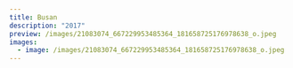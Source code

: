 ```yaml
---
title: Busan
description: "2017"
preview: /images/21083074_667229953485364_181658725176978638_o.jpeg
images:
  - image: /images/21083074_667229953485364_181658725176978638_o.jpeg
---
```

